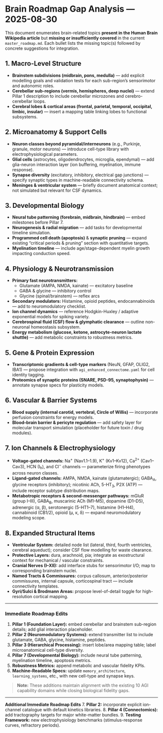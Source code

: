 # Brain Roadmap Gap Analysis — 2025-08-30

This document enumerates brain-related topics **present in the Human Brain Wikipedia article** but **missing or insufficiently covered** in the current `master_roadmap.md`.  Each bullet lists the missing topic(s) followed by concrete suggestions for integration.

## 1. Macro-Level Structure
* **Brainstem subdivisions (midbrain, pons, medulla)** — add explicit modelling goals and validation tests for each sub-region’s sensorimotor and autonomic roles.
* **Cerebellar sub-regions (vermis, hemispheres, deep nuclei)** — extend Pillar 1 description to include cerebellar microzones and cerebro-cerebellar loops.
* **Cerebral lobes & cortical areas (frontal, parietal, temporal, occipital, limbic, insular)** — insert a mapping table linking lobes to functional subsystems.

## 2. Microanatomy & Support Cells
* **Neuron classes beyond pyramidal/interneurons** (e.g., Purkinje, granule, motor neurons) — introduce cell-type library with electrophysiological parameters.
* **Glial cells** (astrocytes, oligodendrocytes, microglia, ependymal) — add glia-neuron interaction layer (ion buffering, myelination, immune response).
* **Synapse diversity** (excitatory, inhibitory, electrical gap junctions) — specify synaptic types in machine-readable connectivity schema.
* **Meninges & ventricular system** — briefly document anatomical context; not simulated but relevant for CSF dynamics.

## 3. Developmental Biology
* **Neural tube patterning (forebrain, midbrain, hindbrain)** — embed milestones before Pillar 7.
* **Neurogenesis & radial migration** — add tasks for developmental timeline simulation.
* **Programmed cell death (apoptosis)** & **synaptic pruning** — expand existing “critical periods & pruning” section with quantitative targets.
* **Myelination timeline** — include age/stage-dependent myelin growth impacting conduction speed.

## 4. Physiology & Neurotransmission
* **Primary fast neurotransmitters:**
  * Glutamate (AMPA, NMDA, kainate) — excitatory baseline
  * GABA & glycine — inhibitory control
  * Glycine (spinal/brainstem) — reflex arcs
* **Secondary modulators:** Histamine, opioid peptides, endocannabinoids — add to neuromodulatory checklist.
* **Ion channel dynamics** — reference Hodgkin-Huxley / adaptive exponential models for spiking variety.
* **Cerebrospinal fluid (CSF) flow & glymphatic clearance** — outline non-neuronal homeostasis subsystem.
* **Energy metabolism (glucose, ketone, astrocyte-neuron lactate shuttle)** — add metabolic constraints to robustness metrics.

## 5. Gene & Protein Expression
* **Transcriptomic gradients & cell-type markers** (NeuN, GFAP, OLIG2, IBA1) — propose integration with `agi_enhanced_connectome.yaml` for cell identity tagging.
* **Proteomics of synaptic proteins (SNARE, PSD-95, synaptophysin)** — annotate synapse specs for plasticity models.

## 6. Vascular & Barrier Systems
* **Blood supply (internal carotid, vertebral, Circle of Willis)** — incorporate perfusion constraints for energy models.
* **Blood–brain barrier & pericyte regulation** — add safety layer for molecular transport simulation (placeholder for future toxin / drug modules).

## 7. Ion Channels & Electrophysiology
* **Voltage-gated channels:** Na<sup>+</sup> (Nav1.1–1.9), K<sup>+</sup> (Kv1–Kv12), Ca<sup>2+</sup> (Cav1–Cav3), HCN (I<sub>h</sub>), and Cl<sup>−</sup> channels — parameterize firing phenotypes across neuron classes.
* **Ligand-gated channels:** AMPA, NMDA, kainate (glutamatergic); GABA<sub>A</sub>, glycine receptors (inhibitory); nicotinic ACh, 5-HT<sub>3</sub>, P2X (ATP) — include receptor subtype distribution maps.
* **Metabotropic receptors & second-messenger pathways:** mGluR (group I–III), GABA<sub>B</sub>, muscarinic ACh (M1–M5), dopamine (D1–D5), adrenergic (α, β), serotonergic (5-HT1–7), histamine (H1–H4), cannabinoid (CB1/2), opioid (μ, κ, δ) — expand neuromodulatory modeling scope.

## 8. Expanded Structural Items
* **Ventricular System:** detailed node list (lateral, third, fourth ventricles, cerebral aqueduct); consider CSF flow modelling for waste clearance.
* **Protective Layers:** dura, arachnoid, pia; integrate as exostructural context for mechanical / vascular constraints.
* **Cranial Nerves (I–XII):** add interface stubs for sensorimotor I/O; map to corresponding brainstem nuclei.
* **Named Tracts & Commissures:** corpus callosum, anterior/posterior commissures, internal capsule, corticospinal tract — include connectivity templates.
* **Gyri/Sulci & Brodmann Areas:** propose level-of-detail toggle for high-resolution cortical mapping.

---
### Immediate Roadmap Edits
1. **Pillar 1 (Foundation Layer):** embed cerebellar and brainstem sub-region details; add glial interaction placeholder.
2. **Pillar 2 (Neuromodulatory Systems):** extend transmitter list to include glutamate, GABA, glycine, histamine, peptides.
3. **Pillar 3 (Hierarchical Processing):** insert lobe/area mapping table; label microanatomical cell-type diversity.
4. **Pillar 7 (Developmental Biology):** include neural tube patterning, myelination timeline, apoptosis metrics.
5. **Robustness Metrics:** append metabolic and vascular fidelity KPIs.
6. **Machine-Readable Specs:** update `memory_architecture`, `learning_systems`, etc., with new cell-type and synapse keys.

> **Note:** These additions maintain alignment with the existing 10 AGI capability domains while closing biological fidelity gaps.

---
**Additional Immediate Roadmap Edits**
7. **Pillar 2:** incorporate explicit ion-channel catalogue with default kinetics libraries.
8. **Pillar 4 (Connectomics):** add tractography targets for major white-matter bundles.
9. **Testing Framework:** new electrophysiology benchmarks (stimulus-response curves, refractory periods).
